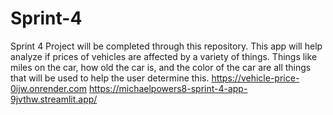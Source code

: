 # Sprint-4
Sprint 4 Project will be completed through this repository. This app will help analyze if prices of vehicles are affected by a variety of things. Things like miles on the car, how old the car is, and the color of the car are all things that will be used to help the user determine this.
https://vehicle-price-0ijw.onrender.com
https://michaelpowers8-sprint-4-app-9jvthw.streamlit.app/
